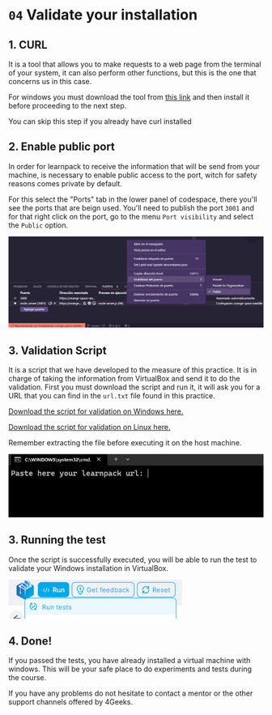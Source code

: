 # `04` Validate your installation

## 1. CURL

It is a tool that allows you to make requests to a web page from the terminal of your system, it can also perform other functions, but this is the one that concerns us in this case.

For windows you must download the tool from [this link]((https://curl.se/windows/)) and then install it before proceeding to the next step.

You can skip this step if you already have curl installed

## 2. Enable public port

In order for learnpack to receive the information that will be send from your machine, is necessary to enable public access to the port, witch for safety reasons comes private by default.

For this select the "Ports" tab in the lower panel of codespace, there you'll see the ports that are beign used. You'll need to publish the port `3001` and for that right click on the port, go to the menu `Port visibility` and select the `Public` option.

![Public port](../../.learn/assets/public-ports.png)

## 3. Validation Script

It is a script that we have developed to the measure of this practice. It is in charge of taking the information from VirtualBox and send it to do the validation. First you must download the script and run it, it will ask you for a URL that you can find in the `url.txt` file found in this practice.

[Download the script for validation on Windows here.](https://github.com/4GeeksAcademy/networks-on-virtualbox/blob/master/.learn/assets/sendDataWin.zip)

[Download the script for validation on Linux here.](https://github.com/4GeeksAcademy/networks-on-virtualbox/blob/master/.learn/assets/sendDataBash.zip)

Remember extracting the file before executing it on the host machine.

![Script Windows](../../.learn/assets/script-win.png)

## 3. Running the test

Once the script is successfully executed, you will be able to run the test to validate your Windows installation in VirtualBox.

![Script Windows](../../.learn/assets/script-test.png)

## 4. Done!

If you passed the tests, you have already installed a virtual machine with windows. This will be your safe place to do experiments and tests during the course.

If you have any problems do not hesitate to contact a mentor or the other support channels offered by 4Geeks.

